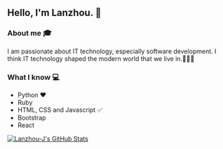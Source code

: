 ## Hello, I'm Lanzhou. 👋

### About me 🎓
I am passionate about IT technology, especially software development. I think IT technology shaped the modern world that we live in.👩🏻‍💻

### What I know :computer:

- Python ❤️
- Ruby
- HTML, CSS and Javascript :white_check_mark:
- Bootstrap
- React

[![Lanzhou-J's GitHub Stats](https://github-readme-stats.vercel.app/api?username=Lanzhou-J&show_icons=true)](https://github.com/Lanzhou-J)

<!--
**Lanzhou-J/Lanzhou-J** is a ✨ _special_ ✨ repository because its `README.md` (this file) appears on your GitHub profile.

Here are some ideas to get you started:
- 🔭 I’m currently working on 
- 👯 I’m looking to collaborate on ...
- 🤔 I’m looking for help with ...
- 💬 Ask me about ...
- 📫 How to reach me: ...
- 😄 Pronouns: ...
- ⚡ Fun fact: ...
-->
